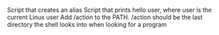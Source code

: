 Script that creates an alias
Script that prints hello user, where user is the current Linux user
Add /action to the PATH. /action should be the last directory the shell looks into when looking for a program
